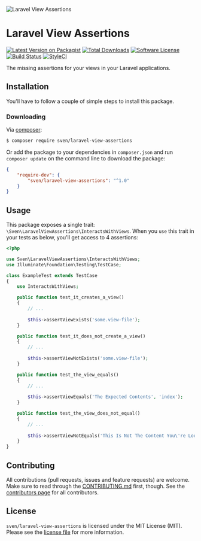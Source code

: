 ![Laravel View Assertions](:hero)

# Laravel View Assertions

[![Latest Version on Packagist][ico-version]][link-packagist]
[![Total Downloads][ico-downloads]][link-downloads]
[![Software License][ico-license]](LICENSE.md)
[![Build Status][ico-build]][link-build]
[![StyleCI][ico-styleci]][link-styleci]

The missing assertions for your views in your Laravel applications.

## Installation
You'll have to follow a couple of simple steps to install this package.

### Downloading
Via [composer](http://getcomposer.org):

```bash
$ composer require sven/laravel-view-assertions
```

Or add the package to your dependencies in `composer.json` and run
`composer update` on the command line to download the package:

```json
{
    "require-dev": {
        "sven/laravel-view-assertions": "^1.0"
    }
}
```

## Usage
This package exposes a single trait: `\Sven\LaravelViewAssertions\InteractsWithViews`.
When you `use` this trait in your tests as below, you'll get access to 4 assertions:

```php
<?php

use Sven\LaravelViewAssertions\InteractsWithViews;
use Illuminate\Foundation\Testing\TestCase;

class ExampleTest extends TestCase
{
    use InteractsWithViews;

    public function test_it_creates_a_view()
    {
        // ...
        
        $this->assertViewExists('some.view-file');
    }

    public function test_it_does_not_create_a_view()
    {
        // ...
        
        $this->assertViewNotExists('some.view-file');
    }

    public function test_the_view_equals()
    {
        // ...
        
        $this->assertViewEquals('The Expected Contents', 'index');
    }

    public function test_the_view_does_not_equal()
    {
        // ...
        
        $this->assertViewNotEquals('This Is Not The Content You\'re Looking For', 'index');
    }
}
```

## Contributing
All contributions (pull requests, issues and feature requests) are
welcome. Make sure to read through the [CONTRIBUTING.md](CONTRIBUTING.md) first,
though. See the [contributors page](../../graphs/contributors) for all contributors.

## License
`sven/laravel-view-assertions` is licensed under the MIT License (MIT). Please see the
[license file](LICENSE.md) for more information.

[ico-version]: https://img.shields.io/packagist/v/sven/laravel-view-assertions.svg?style=flat-square
[ico-license]: https://img.shields.io/badge/license-MIT-green.svg?style=flat-square
[ico-downloads]: https://img.shields.io/packagist/dt/sven/laravel-view-assertions.svg?style=flat-square
[ico-build]: https://img.shields.io/github/workflow/status/svenluijten/laravel-view-assertions/Tests?style=flat-square
[ico-styleci]: https://styleci.io/repos/358929420/shield

[link-packagist]: https://packagist.org/packages/sven/laravel-view-assertions
[link-downloads]: https://packagist.org/packages/sven/laravel-view-assertions
[link-build]: https://github.com/svenluijten/laravel-view-assertions/actions/workflows/run-tests.yml
[link-styleci]: https://styleci.io/repos/358929420
